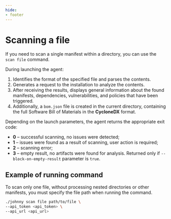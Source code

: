 ```yaml
---
hide:
- footer
---
```


# Scanning a file

If you need to scan a single manifest within a directory, you can use the `scan file` command.

During launching the agent:

1. Identifies the format of the specified file and parses the contents.
2. Generates a request to the installation to analyze the contents.
3. After receiving the results, displays general information about the found manifests, dependencies, vulnerabilities, and policies that have been triggered.
4. Additionally, a `bom.json` file is created in the current directory, containing the full Software Bill of Materials in the **CycloneDX** format.

Depending on the launch parameters, the agent returns the appropriate exit code:

- **0** – successful scanning, no issues were detected;
- **1** – issues were found as a result of scanning, user action is required;
- **2** – scanning error;
- **3** – empty result, no artifacts were found for analysis. Returned only if `--block-on-empty-result` parameter is `true`.

## Example of running command

To scan only one file, without processing nested directories or other manifests, you must specify the file path when running the command.

```bash
./johnny scan file path/to/file \
--api_token <api_token> \
--api_url <api_url>
```